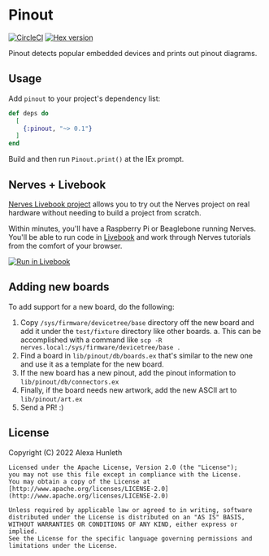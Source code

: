 # Pinout

[![CircleCI](https://circleci.com/gh/cavocado/pinout.svg?style=svg)](https://circleci.com/gh/cavocado/pinout)
[![Hex version](https://img.shields.io/hexpm/v/pinout.svg "Hex version")](https://hex.pm/packages/pinout)

Pinout detects popular embedded devices and prints out pinout diagrams.

## Usage

Add `pinout` to your project's dependency list:

```elixir
def deps do
  [
    {:pinout, "~> 0.1"}
  ]
end
```

Build and then run `Pinout.print()` at the IEx prompt.

## Nerves + Livebook

[Nerves Livebook project](https://github.com/nerves-livebook/nerves_livebook)
allows you to try out the Nerves project on real hardware without needing
to build a project from scratch.

Within minutes, you'll have a Raspberry Pi or Beaglebone running Nerves. You'll
be able to run code in [Livebook](https://livebook.dev/) and work through
Nerves tutorials from the comfort of your browser.

[![Run in Livebook](https://livebook.dev/badge/v1/blue.svg)](https://livebook.dev/run?url=https%3A%2F%2Fgithub.com%2Fcavocado%2Fpinout%2Fblob%2Fmain%2Fnotebooks%2Fbasics.livemd)

## Adding new boards

To add support for a new board, do the following:

1. Copy `/sys/firmware/devicetree/base` directory off the new board and add it
   under the `test/fixture` directory like other boards.
   a. This can be accomplished with a command like
      `scp -R nerves.local:/sys/firmware/devicetree/base .`
2. Find a board in `lib/pinout/db/boards.ex` that's similar to the new one and
   use it as a template for the new board.
3. If the new board has a new pinout, add the pinout information to
   `lib/pinout/db/connectors.ex`
4. Finally, if the board needs new artwork, add the new ASCII art to
   `lib/pinout/art.ex`
5. Send a PR! :)

## License

Copyright (C) 2022 Alexa Hunleth

    Licensed under the Apache License, Version 2.0 (the "License");
    you may not use this file except in compliance with the License.
    You may obtain a copy of the License at [http://www.apache.org/licenses/LICENSE-2.0](http://www.apache.org/licenses/LICENSE-2.0)

    Unless required by applicable law or agreed to in writing, software
    distributed under the License is distributed on an "AS IS" BASIS,
    WITHOUT WARRANTIES OR CONDITIONS OF ANY KIND, either express or implied.
    See the License for the specific language governing permissions and
    limitations under the License.

